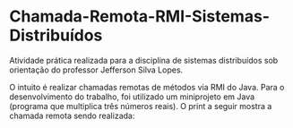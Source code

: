 # Chamada-Remota-RMI-Sistemas-Distribuídos

Atividade prática realizada para a disciplina de sistemas distribuídos sob orientação do professor Jefferson Silva Lopes.

O intuito é realizar chamadas remotas de métodos via RMI do Java. Para o desenvolvimento do trabalho, foi utilizado um miniprojeto em Java (programa que multiplica três números reais). O print a seguir mostra a chamada remota sendo realizada:
